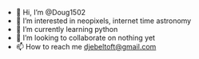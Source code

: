 - 👋 Hi, I’m @Doug1502
- 👀 I’m interested in neopixels, internet time astronomy
- 🌱 I’m currently learning python
- 💞️ I’m looking to collaborate on nothing yet
- 📫 How to reach me djebeltoft@gmail.com

<!---
Doug1502/Doug1502 is a ✨ special ✨ repository because its `README.md` (this file) appears on your GitHub profile.
You can click the Preview link to take a look at your changes.
--->
